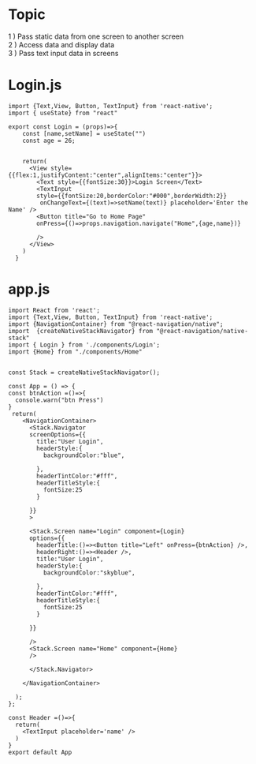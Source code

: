 # Topic

1 ) Pass static data from one screen to another screen <br>
2 ) Access data and display data <br>
3 ) Pass text input data in screens <br>



# Login.js

    import {Text,View, Button, TextInput} from 'react-native';
    import { useState} from "react"

    export const Login = (props)=>{
        const [name,setName] = useState("")
        const age = 26;


        return(
          <View style={{flex:1,justifyContent:"center",alignItems:"center"}}>
            <Text style={{fontSize:30}}>Login Screen</Text>
            <TextInput
            style={{fontSize:20,borderColor:"#000",borderWidth:2}}
             onChangeText={(text)=>setName(text)} placeholder='Enter the Name' />
            <Button title="Go to Home Page" 
            onPress={()=>props.navigation.navigate("Home",{age,name})} 

            />
          </View>
        )
      }


# app.js


    import React from 'react';
    import {Text,View, Button, TextInput} from 'react-native';
    import {NavigationContainer} from "@react-navigation/native";
    import  {createNativeStackNavigator} from "@react-navigation/native-stack"
    import { Login } from './components/Login';
    import {Home} from "./components/Home"


    const Stack = createNativeStackNavigator();

    const App = () => {
    const btnAction =()=>{
      console.warn("btn Press")
    }
     return(
        <NavigationContainer>
          <Stack.Navigator
          screenOptions={{
            title:"User Login",
            headerStyle:{
              backgroundColor:"blue",

            },
            headerTintColor:"#fff",
            headerTitleStyle:{
              fontSize:25
            }

          }}
          >

          <Stack.Screen name="Login" component={Login} 
          options={{
            headerTitle:()=><Button title="Left" onPress={btnAction} />,
            headerRight:()=><Header />,
            title:"User Login",
            headerStyle:{
              backgroundColor:"skyblue",

            },
            headerTintColor:"#fff",
            headerTitleStyle:{
              fontSize:25
            }

          }}

          />
          <Stack.Screen name="Home" component={Home}
          />

          </Stack.Navigator>

        </NavigationContainer>

      );
    };

    const Header =()=>{
      return(
        <TextInput placeholder='name' />
      )
    }
    export default App


